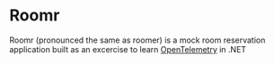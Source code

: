 # Roomr

Roomr (pronounced the same as roomer) is a mock room reservation application built as an excercise to learn [OpenTelemetry](https://opentelemetry.io/) in .NET
